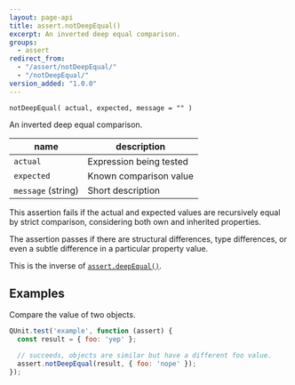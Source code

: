 ```yaml
---
layout: page-api
title: assert.notDeepEqual()
excerpt: An inverted deep equal comparison.
groups:
  - assert
redirect_from:
  - "/assert/notDeepEqual/"
  - "/notDeepEqual/"
version_added: "1.0.0"
---
```


`notDeepEqual( actual, expected, message = "" )`

An inverted deep equal comparison.

| name | description |
|------|-------------|
| `actual` | Expression being tested |
| `expected` | Known comparison value |
| `message` (string) | Short description |

This assertion fails if the actual and expected values are recursively equal by strict comparison, considering both own and inherited properties.

The assertion passes if there are structural differences, type differences, or even a subtle difference in a particular property value.

This is the inverse of [`assert.deepEqual()`](./deepEqual.md).

## Examples

Compare the value of two objects.

```js
QUnit.test('example', function (assert) {
  const result = { foo: 'yep' };

  // succeeds, objects are similar but have a different foo value.
  assert.notDeepEqual(result, { foo: 'nope' });
});
```
